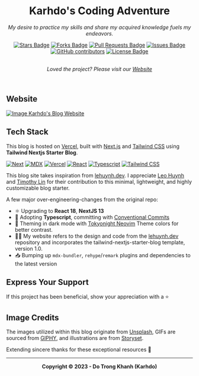 <h1 align="center">Karhdo's Coding Adventure</h1>
<p align="center"><i>My desire to practice my skills and share my acquired knowledge fuels my endeavors.</i></p>

<div align="center">
    <a href="https://github.com/Karhdo/karhdo.dev/stargazers"><img src="https://img.shields.io/github/stars/Karhdo/karhdo.dev" alt="Stars Badge"/></a>
    <a href="https://github.com/Karhdo/karhdo.dev/network/members"><img src="https://img.shields.io/github/forks/Karhdo/karhdo.dev" alt="Forks Badge"/></a>
    <a href="https://github.com/Karhdo/karhdo.dev/pulls"><img src="https://img.shields.io/github/issues-pr/Karhdo/karhdo.dev" alt="Pull Requests Badge"/></a>
    <a href="https://github.com/Karhdo/karhdo.dev/issues"><img src="https://img.shields.io/github/issues/Karhdo/karhdo.dev" alt="Issues Badge"/></a>
    <a href="https://github.com/Karhdo/karhdo.dev/graphs/contributors"><img alt="GitHub contributors" src="https://img.shields.io/github/contributors/Karhdo/karhdo.dev?color=2b9348"></a>
    <a href="https://github.com/Karhdo/karhdo.dev/blob/master/LICENSE"><img src="https://img.shields.io/github/license/Karhdo/karhdo.dev?color=2b9348" alt="License Badge"/></a>
</div>
<br>
<p align="center"><i>Loved the project? Please visit our <a href="https://karhdo-blog.vercel.app">Website</a></i></p>
<br>

## Website

<a href="https://karhdo-blog.vercel.app"><img src="https://raw.githubusercontent.com/Karhdo/karhdo.dev/main/public/static/images/projects/karhdo-blog.png" alt="Image Karhdo's Blog Website" /></a>

## Tech Stack

This blog is hosted on [Vercel](https://vercel.com/), built with [Next.js](https://nextjs.org/) and [Tailwind CSS](https://tailwindcss.com/) using **Tailwind Nextjs Starter Blog**.

[![Next][Next.js]][Next-url] [![MDX][MDX]][MDX-url] [![Vercel][Vercel]][Vercel-url] [![React][React]][React-url] [![Typescript][Typescript]][Typescript-url] [![Tailwind CSS][Tailwind CSS]][Tailwind CSS-url] 

This blog site takes inspiration from [lehuynh.dev](https://leohuynh.dev/). I appreciate [Leo Huynh](https://twitter.com/hta218_) and [Timothy Lin](https://twitter.com/timlrxx) for their contribution to this minimal, lightweight, and highly customizable blog starter.

A few major over-engineering-changes from the original repo:

- ⚛️ Upgrading to **React 18**, **NextJS 13**
- 🎉 Adopting **Typescript**, committing with [Conventional Commits](https://www.conventionalcommits.org/)
- 👀 Theming in dark mode with [Tokyonight Neovim](https://github.com/folke/tokyonight.nvim) Theme colors for better contrast.
- 👨‍💻 My website refers to the design and code from the [lehuynh.dev](https://leohuynh.dev/) repository and incorporates the tailwind-nextjs-starter-blog template, version 1.0.
- 📥 Bumping up `mdx-bundler`, `rehype`/`remark` plugins and dependencies to the latest version

## Express Your Support

If this project has been beneficial, show your appreciation with a ⭐

## Image Credits

The images utilized within this blog originate from [Unsplash](https://unsplash.com/), GIFs are sourced from [GIPHY](https://giphy.com/), and illustrations are from [Storyset](https://storyset.com/).

Extending sincere thanks for these exceptional resources 🙏

---

<p align="center"><b>Copyright © 2023 - Do Trong Khanh (Karhdo)</b></p>

<!-- MARKDOWN LINKS & IMAGES -->
<!-- https://www.markdownguide.org/basic-syntax/#reference-style-links -->
[Next.js]: https://img.shields.io/badge/next.js-000000?style=for-the-badge&logo=nextdotjs&logoColor=white
[Next-url]: https://nextjs.org/
[Typescript]: https://img.shields.io/badge/TypeScript-3178C6?style=for-the-badge&logo=typescript&logoColor=white
[Typescript-url]: https://www.typescriptlang.org/
[Tailwind CSS]: https://img.shields.io/badge/Tailwind_CSS-38B2AC?style=for-the-badge&logo=tailwind-css&logoColor=white
[Tailwind CSS-url]: https://tailwindcss.com/
[MDX]: https://img.shields.io/badge/MDX-000000?style=for-the-badge&logo=mdx&logoColor=white
[MDX-url]: https://mdxjs.com/
[React]: https://img.shields.io/badge/React-20232A?style=for-the-badge&logo=react&logoColor=61DAFB
[React-url]: https://reactjs.org/
[Vercel]: https://img.shields.io/badge/Vercel-000000?style=for-the-badge&logo=vercel&logoColor=white
[Vercel-url]: https://vercel.com/